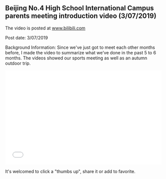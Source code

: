 ## Beijing No.4 High School International Campus parents meeting introduction video (3/07/2019)

The video is posted at www.bilibili.com

Post date: 3/07/2019

Background Information: Since we've just got to meet each other months before, I made the video to summarize what we've done in the past 5 to 6 months. The videos showed our sports meeting as well as an autumn outdoor trip. 

<div style="position: relative; padding: 30% 45%;">
<iframe src="//player.bilibili.com/player.html?aid=45619491&cid=79873907&page=1&as_wide=1&high_quality=1&danmaku=" scrolling="no" border="0" frameborder="no" framespacing="0" allowfullscreen="true" style="position: absolute; width: 100%; height: 100%; left: 0; top: 0;"> </iframe>
</div>

It's welcomed to click a "thumbs up", share it or add to favorite.